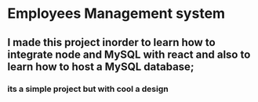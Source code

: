 # Employees Management system

## I made this project inorder to learn how to integrate node and MySQL with react and also to learn how to host a MySQL database;


### its a simple project but with cool a design
